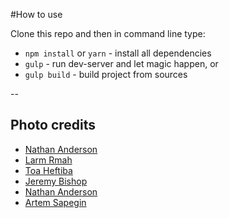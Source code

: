 #How to use

Clone this repo and then in command line type:

* `npm install` or `yarn` - install all dependencies
* `gulp` - run dev-server and let magic happen, or
* `gulp build` - build project from sources

--

## Photo credits

* [Nathan Anderson](https://unsplash.com/@nathananderson?utm_medium=referral&utm_campaign=photographer-credit&utm_content=creditBadge "Download free do whatever you want high-resolution photos from Nathan Anderson")
* [Larm Rmah](https://unsplash.com/@larm?utm_medium=referral&utm_campaign=photographer-credit&utm_content=creditBadge "Download free do whatever you want high-resolution photos from Larm Rmah")
* [Toa Heftiba](https://unsplash.com/@heftiba?utm_medium=referral&utm_campaign=photographer-credit&utm_content=creditBadge "Download free do whatever you want high-resolution photos from Toa Heftiba")
* [Jeremy Bishop](https://unsplash.com/@tidesinourveins?utm_medium=referral&utm_campaign=photographer-credit&utm_content=creditBadge "Download free do whatever you want high-resolution photos from Jeremy Bishop")
* [Nathan Anderson](https://unsplash.com/@nathananderson?utm_medium=referral&utm_campaign=photographer-credit&utm_content=creditBadge "Download free do whatever you want high-resolution photos from Nathan Anderson")
* [Artem Sapegin](https://unsplash.com/@sapegin?utm_medium=referral&utm_campaign=photographer-credit&utm_content=creditBadge "Download free do whatever you want high-resolution photos from Artem Sapegin")